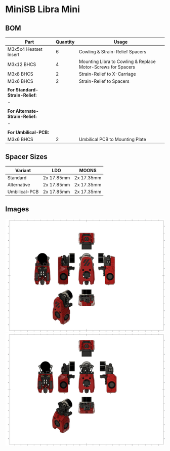# MiniSB Libra Mini
## BOM
| Part                         | Quantity | Usage                                                        |
|------------------------------|----------|--------------------------------------------------------------|
| M3x5x4 Heatset Insert        | 6        | Cowling & Strain-Relief Spacers                              |
| M3x12 BHCS                   | 4        | Mounting Libra to Cowling & Replace Motor-Screws for Spacers |
| M3x8 BHCS                    | 2        | Strain-Relief to X-Carriage                                  |
| M3x6 BHCS                    | 2        | Strain-Relief to Spacers                                     |
|                              |          |                                                              |
| **For Standard-Strain-Relief:**  |          |                                                              |
| -                            |          |                                                              |
|                              |          |                                                              |
| **For Alternate-Strain-Relief:** |          |                                                              |
| -                            |          |                                                              |
|                              |          |                                                              |
| **For Umbilical-PCB:**           |          |                                                              |
| M3x6 BHCS                    | 2        | Umbilical PCB to Mounting Plate                              |
## Spacer Sizes
| Variant | LDO | MOONS |
|---------|-----|-------|
| Standard | 2x 17.85mm | 2x 17.35mm |
| Alternative | 2x 17.85mm | 2x 17.35mm |
| Umbilical-PCB | 2x 17.85mm | 2x 17.35mm |
## Images
![Standard](images/Libra-Mini_1.png)
![Minified](images/Libra-Mini-Minified_1.png)
